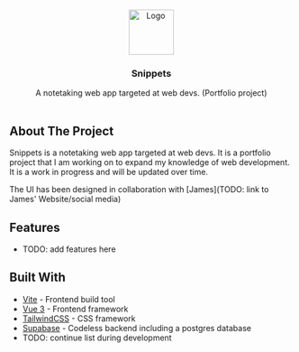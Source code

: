 <br/>
<p align="center">
  <a href="https://github.com/Nercus/Snippets">
    <img src="TODO: add Logo" alt="Logo" width="80" height="80">
  </a>

  <h3 align="center">Snippets</h3>

  <p align="center">
    A notetaking web app targeted at web devs. (Portfolio project)
    <br/>
    <br/>
  </p>
</p>



## About The Project

Snippets is a notetaking web app targeted at web devs. It is a portfolio project that I am working on to expand my knowledge of web development. It is a work in progress and will be updated over time.

The UI has been designed in collaboration with [James](TODO: link to James' Website/social media)


## Features

- TODO: add features here

## Built With

- [Vite](https://vitejs.dev) - Frontend build tool
- [Vue 3](https://v3.vuejs.org/) - Frontend framework
- [TailwindCSS](https://tailwindcss.com/) - CSS framework
- [Supabase](https://supabase.com/) - Codeless backend including a postgres database
- TODO: continue list during development
